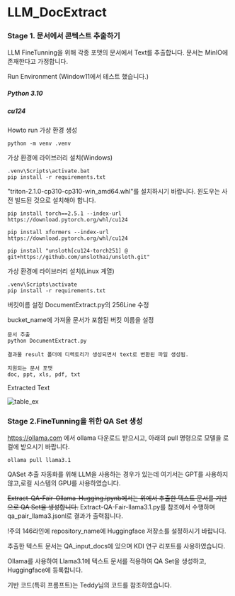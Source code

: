 # LLM_DocExtract

### Stage 1. 문서에서 콘텍스트 추출하기
LLM FineTunning을 위해 각종 포맷의 문서에서 Text를 추출합니다.
문서는 MinIO에 존재한다고 가정합니다.

Run Environment (Window11에서 테스트 했습니다.)

##### Python 3.10
##### cu124
Howto run
가상 환경 생성
```
python -m venv .venv 
```
가상 환경에 라이브러리 설치(Windows)
```
.venv\Scripts\activate.bat
pip install -r requirements.txt
```
"triton-2.1.0-cp310-cp310-win_amd64.whl"를 설치하시기 바랍니다. 윈도우는 사전 빌드된 것으로 설치해야 합니다.
```
pip install torch==2.5.1 --index-url https://download.pytorch.org/whl/cu124

pip install xformers --index-url https://download.pytorch.org/whl/cu124

pip install "unsloth[cu124-torch251] @ git+https://github.com/unslothai/unsloth.git"
```

가상 환경에 라이브러리 설치(Linux 계열)
```
.venv\Scripts\activate
pip install -r requirements.txt
```
버킷이름 설정
DocumentExtract.py의 256Line 수정

bucket_name에 가져올 문서가 포함된 버킷 이름을 설정

```
문서 추출
python DocumentExtract.py
```


```
결과물 result 폴더에 디렉토리가 생성되면서 text로 변환된 파일 생성됨.
```
```
지원되는 문서 포맷
doc, ppt, xls, pdf, txt
```
Extracted Text

![table_ex](https://github.com/user-attachments/assets/0c2466ef-c685-4888-90c9-9050d5b3fbe1)

### Stage 2.FineTunning을 위한 QA Set 생성
https://ollama.com 에서 ollama 다운로드 받으시고, 아래의 pull 명령으로 모델을 로컬에 받으시기 바랍니다. 
```
ollama pull llama3.1 
```

QASet 추출 자동화를 위해 LLM을 사용하는 경우가 있는데 여기서는 GPT를 사용하지 않고,로컬 시스템의 GPU를 사용하였습니다.

    
~~Extract-QA-Fair-Ollama-Hugging.ipynb에서는 위에서 추출한 텍스트 문서를 기반으로 QA Set을 생성합니다.~~
Extract-QA-Fair-llama3.1.py를 참조에서 수행하며 qa_pair_llama3.jsonl로 결과가 출력됩니다.

!주의 146라인에 repository_name에 Huggingface 저장소를 설정하시기 바랍니다.

추출한 텍스트 문서는 QA_input_docs에 있으며 KDI 연구 리포트를 사용하였습니다.

Ollama를 사용하여 Llama3.1에 텍스트 문서를 적용하여 QA Set을 생성하고, Huggingface에 등록합니다.

기반 코드(특히 프롬프트)는 Teddy님의 코드를 참조하였습니다.